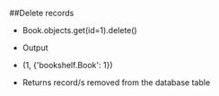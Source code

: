 ##Delete records
- Book.objects.get(id=1).delete()

- Output
- (1, {'bookshelf.Book': 1})

- Returns record/s removed from the database table
